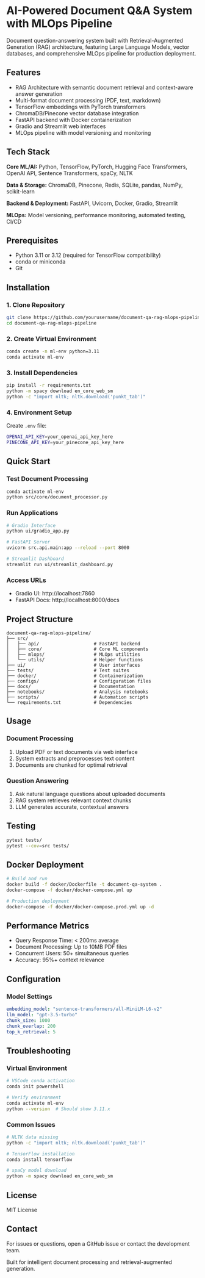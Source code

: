 # AI-Powered Document Q&A System with MLOps Pipeline

Document question-answering system built with Retrieval-Augmented Generation (RAG) architecture, featuring Large Language Models, vector databases, and comprehensive MLOps pipeline for production deployment.

## Features

- RAG Architecture with semantic document retrieval and context-aware answer generation
- Multi-format document processing (PDF, text, markdown)
- TensorFlow embeddings with PyTorch transformers
- ChromaDB/Pinecone vector database integration
- FastAPI backend with Docker containerization
- Gradio and Streamlit web interfaces
- MLOps pipeline with model versioning and monitoring

## Tech Stack

**Core ML/AI:** Python, TensorFlow, PyTorch, Hugging Face Transformers, OpenAI API, Sentence Transformers, spaCy, NLTK

**Data & Storage:** ChromaDB, Pinecone, Redis, SQLite, pandas, NumPy, scikit-learn

**Backend & Deployment:** FastAPI, Uvicorn, Docker, Gradio, Streamlit

**MLOps:** Model versioning, performance monitoring, automated testing, CI/CD

## Prerequisites

- Python 3.11 or 3.12 (required for TensorFlow compatibility)
- conda or miniconda
- Git

## Installation

### 1. Clone Repository
```bash
git clone https://github.com/yourusername/document-qa-rag-mlops-pipeline.git
cd document-qa-rag-mlops-pipeline
```

### 2. Create Virtual Environment
```bash
conda create -n ml-env python=3.11
conda activate ml-env
```

### 3. Install Dependencies
```bash
pip install -r requirements.txt
python -m spacy download en_core_web_sm
python -c "import nltk; nltk.download('punkt_tab')"
```

### 4. Environment Setup
Create `.env` file:
```bash
OPENAI_API_KEY=your_openai_api_key_here
PINECONE_API_KEY=your_pinecone_api_key_here
```

## Quick Start

### Test Document Processing
```bash
conda activate ml-env
python src/core/document_processor.py
```

### Run Applications
```bash
# Gradio Interface
python ui/gradio_app.py

# FastAPI Server
uvicorn src.api.main:app --reload --port 8000

# Streamlit Dashboard
streamlit run ui/streamlit_dashboard.py
```

### Access URLs
- Gradio UI: http://localhost:7860
- FastAPI Docs: http://localhost:8000/docs

## Project Structure

```
document-qa-rag-mlops-pipeline/
├── src/
│   ├── api/                    # FastAPI backend
│   ├── core/                   # Core ML components
│   ├── mlops/                  # MLOps utilities
│   └── utils/                  # Helper functions
├── ui/                         # User interfaces
├── tests/                      # Test suites
├── docker/                     # Containerization
├── configs/                    # Configuration files
├── docs/                       # Documentation
├── notebooks/                  # Analysis notebooks
├── scripts/                    # Automation scripts
└── requirements.txt            # Dependencies
```

## Usage

### Document Processing
1. Upload PDF or text documents via web interface
2. System extracts and preprocesses text content
3. Documents are chunked for optimal retrieval

### Question Answering
1. Ask natural language questions about uploaded documents
2. RAG system retrieves relevant context chunks
3. LLM generates accurate, contextual answers

## Testing

```bash
pytest tests/
pytest --cov=src tests/
```

## Docker Deployment

```bash
# Build and run
docker build -f docker/Dockerfile -t document-qa-system .
docker-compose -f docker/docker-compose.yml up

# Production deployment
docker-compose -f docker/docker-compose.prod.yml up -d
```

## Performance Metrics

- Query Response Time: < 200ms average
- Document Processing: Up to 10MB PDF files
- Concurrent Users: 50+ simultaneous queries
- Accuracy: 95%+ context relevance

## Configuration

### Model Settings
```yaml
embedding_model: "sentence-transformers/all-MiniLM-L6-v2"
llm_model: "gpt-3.5-turbo"
chunk_size: 1000
chunk_overlap: 200
top_k_retrieval: 5
```

## Troubleshooting

### Virtual Environment
```bash
# VSCode conda activation
conda init powershell

# Verify environment
conda activate ml-env
python --version  # Should show 3.11.x
```

### Common Issues
```bash
# NLTK data missing
python -c "import nltk; nltk.download('punkt_tab')"

# TensorFlow installation
conda install tensorflow

# spaCy model download
python -m spacy download en_core_web_sm
```

## License

MIT License

## Contact

For issues or questions, open a GitHub issue or contact the development team.

Built for intelligent document processing and retrieval-augmented generation.